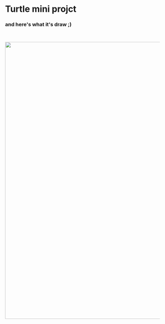 # Turtle mini projct

### and here's what it's draw ;)
<p>
<br /> <div class="separator" style="clear: both; text-align: center;"> <img alt="" border="0" height="900" src="https://github.com/doct0rX/Udacity/blob/master/FullStack/lessons/Turtle/Screen%20Shot%202018-02-14%20at%207.55.32%20PM.png" width="900" /></div>
</p>
